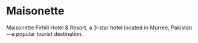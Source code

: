 # Maisonette
Maisonette Firhill Hotel &amp; Resort, a 3-star hotel located in Murree, Pakistan—a popular tourist destination. 
